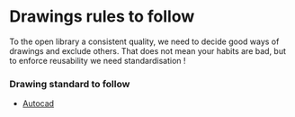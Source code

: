 
# Drawings rules to follow

To the open library a consistent quality, we need to decide good ways of drawings and exclude others. 
That does not mean your habits are bad, but to enforce reusability we need standardisation !

### Drawing standard to follow

* [Autocad](./docs/how-to-draw-in-autocad.md)
